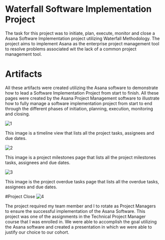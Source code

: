 # Waterfall Software Implementation Project
The task for this project was to initiate, plan, execute, monitor and close a Asana Software Implementation project utilizing Waterfall Methodology.  The project aims to implement Asana as the enterprise project management tool to resolve problems associated wit the lack of a common project management tool.


# Artifacts
All these artifacts were created utilizing the Asana software to demonstrate how to lead a Software Implementation Project from start to finish. All these pages were created by the Asana Project Management software to illustrate how to fully manage a software implementation project from start to end through the different phases of initiation, planning, execution, monitoring and closing.


![1](https://user-images.githubusercontent.com/76075363/102551974-3f29fe00-4075-11eb-88a6-606352d68fff.png)


This image is a timeline view that lists all the project tasks, assignees and due dates.


![2](https://user-images.githubusercontent.com/76075363/102551976-3fc29480-4075-11eb-9917-ffafc43d0632.png)


This image is a project milestones page that lists all the project milestones tasks, assignees and due dates.


![3](https://user-images.githubusercontent.com/76075363/102551977-405b2b00-4075-11eb-9b2b-7de2fed00549.png)


This image is the project overdue tasks page that lists all the overdue tasks, assignees and due dates.


#Project Close
![4](https://user-images.githubusercontent.com/76075363/102552099-75677d80-4075-11eb-877f-6cd29246dfa8.png)

The project required my team member and I to rotate as Project Managers to ensure the successful implementation of the Asana Software. This project was one of the assignments in the Technical Project Manager course that I was enrolled in. We were able to accomplish the goal utilizing the Asana software and created a presentation in which we were able to justify our choice to our cohort.
